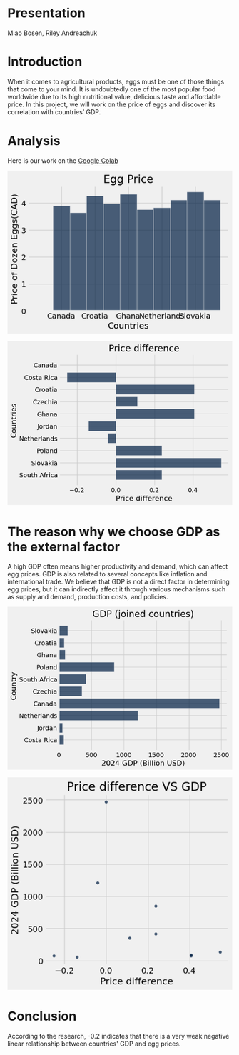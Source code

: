 # Presentation
Miao Bosen, Riley Andreachuk



# Introduction
When it comes to agricultural products, eggs must be one of those things that come to your mind. It is undoubtedly one of the most popular food worldwide due to its high nutritional value, delicious taste and affordable price. In this project, we will work on the price of eggs and discover its correlation with countries’ GDP.


# Analysis
Here is our work on the [Google Colab](Egg.ipynb)

![IMG_0168](IMG_0168.png)


![IMG_0154](IMG_0154.png)





# The reason why we choose GDP as the external factor
A high GDP often means higher productivity and demand, which can affect egg prices. GDP is also related to several concepts like inflation and international trade. We believe that GDP is not a direct factor in determining egg prices, but it can indirectly affect it through various mechanisms such as supply and demand, production costs, and policies.


![IMG_0152](IMG_0152.png)


![IMG_0155](IMG_0155.png)

# Conclusion
According to the research, 
-0.2 indicates that there is a very weak negative linear relationship between countries' GDP and egg prices.
